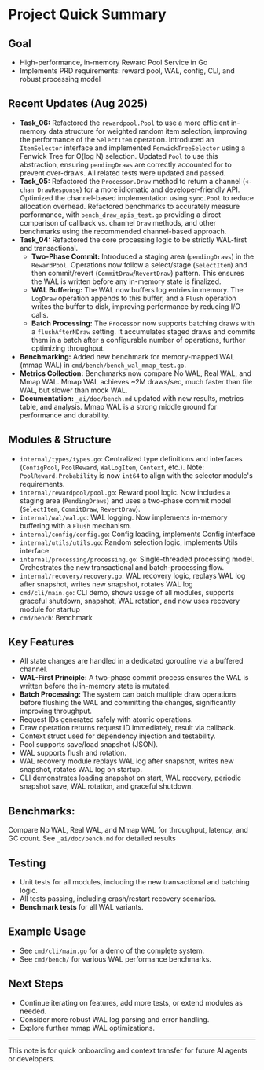 # Project Quick Summary

## Goal
- High-performance, in-memory Reward Pool Service in Go
- Implements PRD requirements: reward pool, WAL, config, CLI, and robust processing model

## Recent Updates (Aug 2025)
- **Task_06:** Refactored the `rewardpool.Pool` to use a more efficient in-memory data structure for weighted random item selection, improving the performance of the `SelectItem` operation. Introduced an `ItemSelector` interface and implemented `FenwickTreeSelector` using a Fenwick Tree for O(log N) selection. Updated `Pool` to use this abstraction, ensuring `pendingDraws` are correctly accounted for to prevent over-draws. All related tests were updated and passed.
- **Task_05:** Refactored the `Processor.Draw` method to return a channel (`<-chan DrawResponse`) for a more idiomatic and developer-friendly API. Optimized the channel-based implementation using `sync.Pool` to reduce allocation overhead. Refactored benchmarks to accurately measure performance, with `bench_draw_apis_test.go` providing a direct comparison of callback vs. channel `Draw` methods, and other benchmarks using the recommended channel-based approach.
- **Task_04:** Refactored the core processing logic to be strictly WAL-first and transactional.
  - **Two-Phase Commit:** Introduced a staging area (`pendingDraws`) in the `RewardPool`. Operations now follow a select/stage (`SelectItem`) and then commit/revert (`CommitDraw`/`RevertDraw`) pattern. This ensures the WAL is written before any in-memory state is finalized.
  - **WAL Buffering:** The WAL now buffers log entries in memory. The `LogDraw` operation appends to this buffer, and a `Flush` operation writes the buffer to disk, improving performance by reducing I/O calls.
  - **Batch Processing:** The `Processor` now supports batching draws with a `flushAfterNDraw` setting. It accumulates staged draws and commits them in a batch after a configurable number of operations, further optimizing throughput.
- **Benchmarking:** Added new benchmark for memory-mapped WAL (mmap WAL) in `cmd/bench/bench_wal_mmap_test.go`.
- **Metrics Collection:** Benchmarks now compare No WAL, Real WAL, and Mmap WAL. Mmap WAL achieves ~2M draws/sec, much faster than file WAL, but slower than mock WAL.
- **Documentation:** `_ai/doc/bench.md` updated with new results, metrics table, and analysis. Mmap WAL is a strong middle ground for performance and durability.

## Modules & Structure
- `internal/types/types.go`: Centralized type definitions and interfaces (`ConfigPool`, `PoolReward`, `WalLogItem`, `Context`, etc.). Note: `PoolReward.Probability` is now `int64` to align with the selector module's requirements.
- `internal/rewardpool/pool.go`: Reward pool logic. Now includes a staging area (`PendingDraws`) and uses a two-phase commit model (`SelectItem`, `CommitDraw`, `RevertDraw`).
- `internal/wal/wal.go`: WAL logging. Now implements in-memory buffering with a `Flush` mechanism.
- `internal/config/config.go`: Config loading, implements Config interface
- `internal/utils/utils.go`: Random selection logic, implements Utils interface
- `internal/processing/processing.go`: Single-threaded processing model. Orchestrates the new transactional and batch-processing flow.
- `internal/recovery/recovery.go`: WAL recovery logic, replays WAL log after snapshot, writes new snapshot, rotates WAL log
- `cmd/cli/main.go`: CLI demo, shows usage of all modules, supports graceful shutdown, snapshot, WAL rotation, and now uses recovery module for startup
- `cmd/bench`: Benchmark

## Key Features
- All state changes are handled in a dedicated goroutine via a buffered channel.
- **WAL-First Principle:** A two-phase commit process ensures the WAL is written before the in-memory state is mutated.
- **Batch Processing:** The system can batch multiple draw operations before flushing the WAL and committing the changes, significantly improving throughput.
- Request IDs generated safely with atomic operations.
- Draw operation returns request ID immediately, result via callback.
- Context struct used for dependency injection and testability.
- Pool supports save/load snapshot (JSON).
- WAL supports flush and rotation.
- WAL recovery module replays WAL log after snapshot, writes new snapshot, rotates WAL log on startup.
- CLI demonstrates loading snapshot on start, WAL recovery, periodic snapshot save, WAL rotation, and graceful shutdown.


## Benchmarks: 
Compare No WAL, Real WAL, and Mmap WAL for throughput, latency, and GC count. See `_ai/doc/bench.md` for detailed results
## Testing
- Unit tests for all modules, including the new transactional and batching logic.
- All tests passing, including crash/restart recovery scenarios.
- **Benchmark tests** for all WAL variants.

## Example Usage
- See `cmd/cli/main.go` for a demo of the complete system.
- See `cmd/bench/` for various WAL performance benchmarks.

## Next Steps
- Continue iterating on features, add more tests, or extend modules as needed.
- Consider more robust WAL log parsing and error handling.
- Explore further mmap WAL optimizations.

---
This note is for quick onboarding and context transfer for future AI agents or developers.
